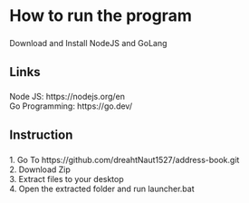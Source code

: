 <h1 align="left">How to run the program</h1>

###

<p align="left">Download and Install NodeJS and GoLang</p>

###

<h2 align="left">Links</h2>

###

<p align="left">Node JS: https://nodejs.org/en<br>Go Programming: https://go.dev/</p>

###

<h2 align="left">Instruction</h2>

###

<p align="left">1. Go To https://github.com/dreahtNaut1527/address-book.git<br>2. Download Zip<br>3. Extract files to your desktop<br>4. Open the extracted folder and run launcher.bat</p>

###